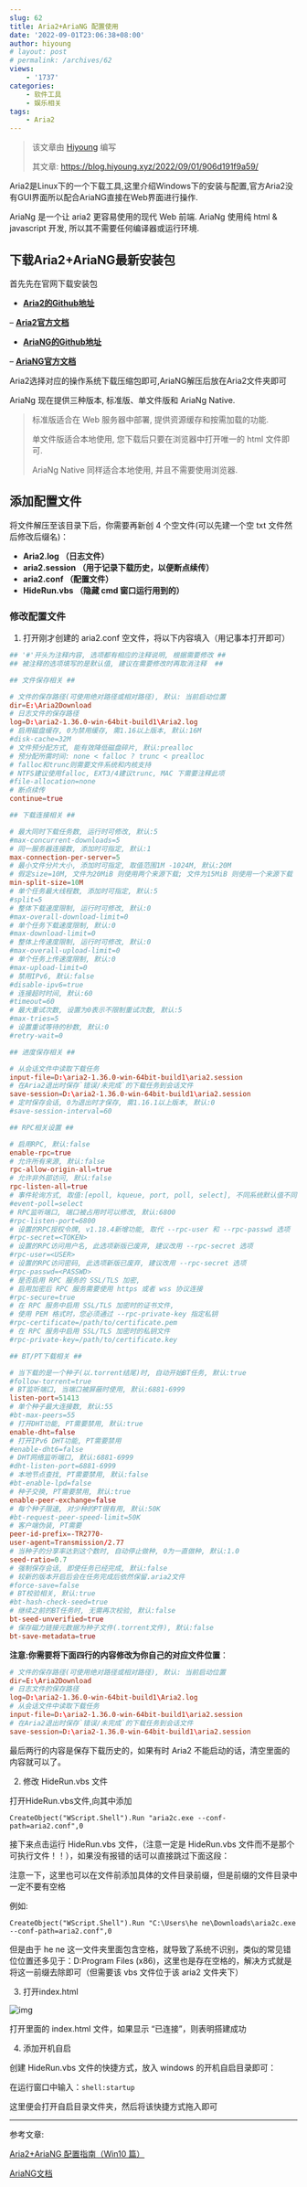 ```yaml
---
slug: 62
title: Aria2+AriaNG 配置使用
date: '2022-09-01T23:06:38+08:00'
author: hiyoung
# layout: post
# permalink: /archives/62
views:
    - '1737'
categories:
    - 软件工具
    - 娱乐相关
tags:
    - Aria2
---
```


> 该文章由 [Hiyoung](https://blog.hiyoung.xyz/) 编写
>
> 其文章: <https://blog.hiyoung.xyz/2022/09/01/906d191f9a59/>

Aria2是Linux下的一个下载工具,这里介绍Windows下的安装与配置,官方Aria2没有GUI界面所以配合AriaNG直接在Web界面进行操作.

AriaNg 是一个让 aria2 更容易使用的现代 Web 前端. AriaNg 使用纯 html &amp; javascript 开发, 所以其不需要任何编译器或运行环境.

## 下载Aria2+AriaNG最新安装包

首先先在官网下载安装包

- **[Aria2的Github地址](https://github.com/aria2/aria2/releases/)**

 – **[Aria2官方文档](https://aria2.github.io/)**

- **[AriaNG的Github地址](https://github.com/mayswind/AriaNg/releases)**

 – **[AriaNG官方文档](http://ariang.mayswind.net/zh_Hans/)**

Aria2选择对应的操作系统下载压缩包即可,AriaNG解压后放在Aria2文件夹即可

AriaNg 现在提供三种版本, 标准版、单文件版和 AriaNg Native.

> 标准版适合在 Web 服务器中部署, 提供资源缓存和按需加载的功能.
>
> 单文件版适合本地使用, 您下载后只要在浏览器中打开唯一的 html 文件即可.
>
> AriaNg Native 同样适合本地使用, 并且不需要使用浏览器.

## 添加配置文件

将文件解压至该目录下后，你需要再新创 4 个空文件(可以先建一个空 txt 文件然后修改后缀名)：

- **Aria2.log （日志文件）**
- **aria2.session （用于记录下载历史，以便断点续传）**
- **aria2.conf （配置文件）**
- **HideRun.vbs （隐藏 cmd 窗口运行用到的）**

### 修改配置文件

1. 打开刚才创建的 aria2.conf 空文件，将以下内容填入（用记事本打开即可）

```conf
## '#'开头为注释内容, 选项都有相应的注释说明, 根据需要修改 ##
## 被注释的选项填写的是默认值, 建议在需要修改时再取消注释  ##

## 文件保存相关 ##

# 文件的保存路径(可使用绝对路径或相对路径), 默认: 当前启动位置
dir=E:\Aria2Download
# 日志文件的保存路径
log=D:\aria2-1.36.0-win-64bit-build1\Aria2.log
# 启用磁盘缓存, 0为禁用缓存, 需1.16以上版本, 默认:16M
#disk-cache=32M
# 文件预分配方式, 能有效降低磁盘碎片, 默认:prealloc
# 预分配所需时间: none < falloc ? trunc < prealloc
# falloc和trunc则需要文件系统和内核支持
# NTFS建议使用falloc, EXT3/4建议trunc, MAC 下需要注释此项
#file-allocation=none
# 断点续传
continue=true

## 下载连接相关 ##

# 最大同时下载任务数, 运行时可修改, 默认:5
#max-concurrent-downloads=5
# 同一服务器连接数, 添加时可指定, 默认:1
max-connection-per-server=5
# 最小文件分片大小, 添加时可指定, 取值范围1M -1024M, 默认:20M
# 假定size=10M, 文件为20MiB 则使用两个来源下载; 文件为15MiB 则使用一个来源下载
min-split-size=10M
# 单个任务最大线程数, 添加时可指定, 默认:5
#split=5
# 整体下载速度限制, 运行时可修改, 默认:0
#max-overall-download-limit=0
# 单个任务下载速度限制, 默认:0
#max-download-limit=0
# 整体上传速度限制, 运行时可修改, 默认:0
#max-overall-upload-limit=0
# 单个任务上传速度限制, 默认:0
#max-upload-limit=0
# 禁用IPv6, 默认:false
#disable-ipv6=true
# 连接超时时间, 默认:60
#timeout=60
# 最大重试次数, 设置为0表示不限制重试次数, 默认:5
#max-tries=5
# 设置重试等待的秒数, 默认:0
#retry-wait=0

## 进度保存相关 ##

# 从会话文件中读取下载任务
input-file=D:\aria2-1.36.0-win-64bit-build1\aria2.session
# 在Aria2退出时保存`错误/未完成`的下载任务到会话文件
save-session=D:\aria2-1.36.0-win-64bit-build1\aria2.session
# 定时保存会话, 0为退出时才保存, 需1.16.1以上版本, 默认:0
#save-session-interval=60

## RPC相关设置 ##

# 启用RPC, 默认:false
enable-rpc=true
# 允许所有来源, 默认:false
rpc-allow-origin-all=true
# 允许非外部访问, 默认:false
rpc-listen-all=true
# 事件轮询方式, 取值:[epoll, kqueue, port, poll, select], 不同系统默认值不同
#event-poll=select
# RPC监听端口, 端口被占用时可以修改, 默认:6800
#rpc-listen-port=6800
# 设置的RPC授权令牌, v1.18.4新增功能, 取代 --rpc-user 和 --rpc-passwd 选项
#rpc-secret=<TOKEN>
# 设置的RPC访问用户名, 此选项新版已废弃, 建议改用 --rpc-secret 选项
#rpc-user=<USER>
# 设置的RPC访问密码, 此选项新版已废弃, 建议改用 --rpc-secret 选项
#rpc-passwd=<PASSWD>
# 是否启用 RPC 服务的 SSL/TLS 加密,
# 启用加密后 RPC 服务需要使用 https 或者 wss 协议连接
#rpc-secure=true
# 在 RPC 服务中启用 SSL/TLS 加密时的证书文件,
# 使用 PEM 格式时，您必须通过 --rpc-private-key 指定私钥
#rpc-certificate=/path/to/certificate.pem
# 在 RPC 服务中启用 SSL/TLS 加密时的私钥文件
#rpc-private-key=/path/to/certificate.key

## BT/PT下载相关 ##

# 当下载的是一个种子(以.torrent结尾)时, 自动开始BT任务, 默认:true
#follow-torrent=true
# BT监听端口, 当端口被屏蔽时使用, 默认:6881-6999
listen-port=51413
# 单个种子最大连接数, 默认:55
#bt-max-peers=55
# 打开DHT功能, PT需要禁用, 默认:true
enable-dht=false
# 打开IPv6 DHT功能, PT需要禁用
#enable-dht6=false
# DHT网络监听端口, 默认:6881-6999
#dht-listen-port=6881-6999
# 本地节点查找, PT需要禁用, 默认:false
#bt-enable-lpd=false
# 种子交换, PT需要禁用, 默认:true
enable-peer-exchange=false
# 每个种子限速, 对少种的PT很有用, 默认:50K
#bt-request-peer-speed-limit=50K
# 客户端伪装, PT需要
peer-id-prefix=-TR2770-
user-agent=Transmission/2.77
# 当种子的分享率达到这个数时, 自动停止做种, 0为一直做种, 默认:1.0
seed-ratio=0.7
# 强制保存会话, 即使任务已经完成, 默认:false
# 较新的版本开启后会在任务完成后依然保留.aria2文件
#force-save=false
# BT校验相关, 默认:true
#bt-hash-check-seed=true
# 继续之前的BT任务时, 无需再次校验, 默认:false
bt-seed-unverified=true
# 保存磁力链接元数据为种子文件(.torrent文件), 默认:false
bt-save-metadata=true
```

**注意:你需要将下面四行的内容修改为你自己的对应文件位置**：

```conf
# 文件的保存路径(可使用绝对路径或相对路径), 默认: 当前启动位置
dir=E:\Aria2Download
# 日志文件的保存路径
log=D:\aria2-1.36.0-win-64bit-build1\Aria2.log
# 从会话文件中读取下载任务
input-file=D:\aria2-1.36.0-win-64bit-build1\aria2.session
# 在Aria2退出时保存`错误/未完成`的下载任务到会话文件
save-session=D:\aria2-1.36.0-win-64bit-build1\aria2.session
```

最后两行的内容是保存下载历史的，如果有时 Aria2 不能启动的话，清空里面的内容就可以了。

2. 修改 HideRun.vbs 文件

打开HideRun.vbs文件,向其中添加

```vbs
CreateObject("WScript.Shell").Run "aria2c.exe --conf-path=aria2.conf",0
```

接下来点击运行 HideRun.vbs 文件，（注意一定是 HideRun.vbs 文件而不是那个可执行文件！！），如果没有报错的话可以直接跳过下面这段：

注意一下，这里也可以在文件前添加具体的文件目录前缀，但是前缀的文件目录中一定不要有空格

例如:

```vbs
CreateObject("WScript.Shell").Run "C:\Users\he ne\Downloads\aria2c.exe --conf-path=aria2.conf",0
```

但是由于 he ne 这一文件夹里面包含空格，就导致了系统不识别，类似的常见错位位置还多见于：D:Program Files (x86)，这里也是存在空格的，解决方式就是将这一前缀去除即可（但需要该 vbs 文件位于该 aria2 文件夹下）

3. 打开index.html

![img](https://cdn.statically.io/gh/hiyoung3937/img_hiyoung@master/bolg/Aria2+AriaNG%E9%85%8D%E7%BD%AE%E4%BD%BF%E7%94%A8_1.1ohxweqn3ayo.jpg)

打开里面的 index.html 文件，如果显示 “已连接”，则表明搭建成功

4. 添加开机自启

创建 HideRun.vbs 文件的快捷方式，放入 windows 的开机自启目录即可：

在运行窗口中输入：`shell:startup`

这里便会打开自启目录文件夹，然后将该快捷方式拖入即可

- - - - - -

参考文章:

[Aria2+AriaNG 配置指南（Win10 篇）](https://www.higgs.xyz/archives/7/)

[AriaNG文档](http://ariang.mayswind.net/zh_Hans/)
